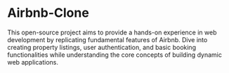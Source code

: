 # Airbnb-Clone
This open-source project aims to provide a hands-on experience in web development by replicating fundamental features of Airbnb. Dive into creating property listings, user authentication, and basic booking functionalities while understanding the core concepts of building dynamic web applications.
